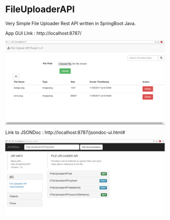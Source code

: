 # FileUploaderAPI
Very Simple File Uploader Rest API written in  SpringBoot Java.

App GUI LInk : http://localhost:8787/

![Alt text](https://github.com/tekleayele/FileUploaderAPI/blob/master/Main.PNG "Optional Title")

Link to JSONDoc : http://localhost:8787/jsondoc-ui.html#

![Alt text](https://github.com/tekleayele/FileUploaderAPI/blob/master/JSONDoc.PNG "Optional Title")





